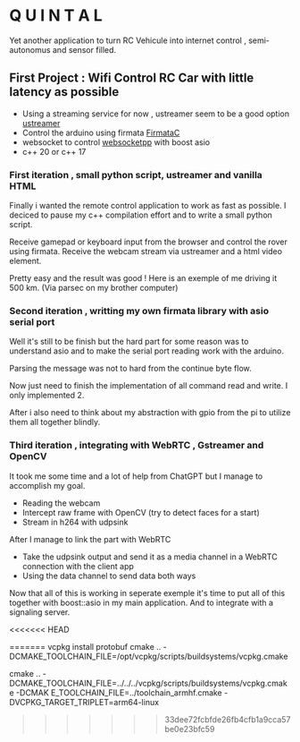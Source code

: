 # Q U I N T A L

Yet another application to turn RC Vehicule into internet control , semi-autonomus and sensor filled.

## First Project : Wifi Control RC Car with little latency as possible

* Using a streaming service for now , ustreamer seem to be a good option [ustreamer](https://github.com/pikvm/ustreamer)
* Control the arduino using firmata [FirmataC](https://github.com/grandsmarquis/FirmataC/tree/master)
* websocket to control [websocketpp](https://github.com/zaphoyd/websocketpp) with boost asio
* c++ 20 or c++ 17


### First iteration , small python script, ustreamer and vanilla HTML

Finally i wanted the remote control application to work as fast as possible. I deciced to pause my
c++ compilation effort and to write a small python script.

Receive gamepad or keyboard input from the browser and control the rover using firmata.
Receive the webcam stream via ustreamer and a html video element.

Pretty easy and the result was good ! Here is an exemple of me driving it 500 km. (Via parsec on my brother computer)


### Second iteration , writting my own firmata library with asio serial port

Well it's still to be finish but the hard part for some reason was to understand asio and to make the serial port
reading work with the arduino.

Parsing the message was not to hard from the continue byte flow.

Now just need to finish the implementation of all command read and write. I only implemented 2.

After i also need to think about my abstraction with gpio from the pi to utilize them all together blindly.

### Third iteration , integrating with WebRTC , Gstreamer and OpenCV


It took me some time and a lot of help from ChatGPT but I manage to accomplish my goal.

* Reading the webcam
* Intercept raw frame with OpenCV (try to detect faces for a start)
* Stream in h264 with udpsink

After I manage to link the part with WebRTC

* Take the udpsink output and send it as a media channel in a WebRTC connection with the client app
* Using the data channel to send data both ways

Now that all of this is working in seperate exemple it's time to put all of this together with boost::asio
in my main application. And to integrate with a signaling server.



<<<<<<< HEAD

=======
 vcpkg install protobuf
cmake .. -DCMAKE_TOOLCHAIN_FILE=/opt/vcpkg/scripts/buildsystems/vcpkg.cmake


cmake .. -DCMAKE_TOOLCHAIN_FILE=../../../vcpkg/scripts/buildsystems/vcpkg.cmake -DCMAK
E_TOOLCHAIN_FILE=../toolchain_armhf.cmake -DVCPKG_TARGET_TRIPLET=arm64-linux
>>>>>>> 33dee72fcbfde26fb4cfb1a9cca57be0e23bfc59
